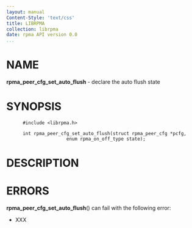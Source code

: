 ```yaml
---
layout: manual
Content-Style: 'text/css'
title: LIBRPMA
collection: librpma
date: rpma API version 0.0
...
```


[comment]: <> (SPDX-License-Identifier: BSD-3-Clause)
[comment]: <> (Copyright 2020, Intel Corporation)

NAME
====

**rpma\_peer\_cfg\_set\_auto\_flush** - declare the auto flush state

SYNOPSIS
========

          #include <librpma.h>

          int rpma_peer_cfg_set_auto_flush(struct rpma_peer_cfg *pcfg,
                          enum rpma_on_off_type state);

DESCRIPTION
===========

ERRORS
======

**rpma\_peer\_cfg\_set\_auto\_flush**() can fail with the following
error:

-   XXX
